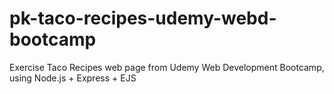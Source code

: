 # pk-taco-recipes-udemy-webd-bootcamp
Exercise Taco Recipes web page from Udemy Web Development Bootcamp, using Node.js + Express + EJS
